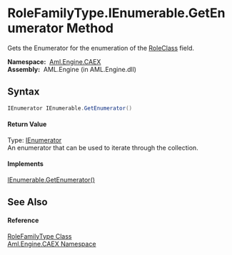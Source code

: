 RoleFamilyType.IEnumerable.GetEnumerator Method
===============================================
Gets the Enumerator for the enumeration of the [RoleClass][1] field.

  **Namespace:**  [Aml.Engine.CAEX][2]  
  **Assembly:**  AML.Engine (in AML.Engine.dll)

Syntax
------

```csharp
IEnumerator IEnumerable.GetEnumerator()
```

#### Return Value
Type: [IEnumerator][3]  
 An enumerator that can be used to iterate through the collection. 
#### Implements
[IEnumerable.GetEnumerator()][4]  


See Also
--------

#### Reference
[RoleFamilyType Class][5]  
[Aml.Engine.CAEX Namespace][2]  

[1]: RoleClass.md
[2]: ../README.md
[3]: https://docs.microsoft.com/dotnet/api/system.collections.ienumerator
[4]: https://docs.microsoft.com/dotnet/api/system.collections.ienumerable.getenumerator#System_Collections_IEnumerable_GetEnumerator
[5]: README.md
[6]: https://www.automationml.org
[7]: ../../icons/logoShade.png